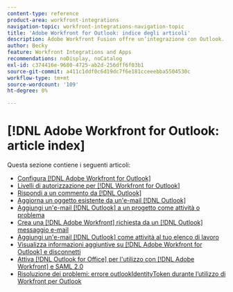 ```yaml
---
content-type: reference
product-area: workfront-integrations
navigation-topic: workfront-integrations-navigation-topic
title: 'Adobe Workfront for Outlook: indice degli articoli'
description: Adobe Workfront Fusion offre un’integrazione con Outlook. Questo articolo contiene collegamenti alle istruzioni per l’installazione e la configurazione di queste integrazioni, nonché su come utilizzarle nel lavoro quotidiano.
author: Becky
feature: Workfront Integrations and Apps
recommendations: noDisplay, noCatalog
exl-id: c374416e-9680-4725-ab2d-256dff6f03b1
source-git-commit: a411c1ddf0c6d19dc7f6e181cceeebba5504530c
workflow-type: tm+mt
source-wordcount: '109'
ht-degree: 0%

---
```


# [!DNL Adobe Workfront for Outlook: article index]

<!-- Audited: 5/2025 -->

Questa sezione contiene i seguenti articoli:

* [Configura [!DNL Adobe Workfront for Outlook]](../../workfront-integrations-and-apps/using-workfront-with-outlook/set-up-workfront-for-outlook.md)
* [Livelli di autorizzazione per  [!DNL Workfront for Outlook]](../../workfront-integrations-and-apps/using-workfront-with-outlook/permissions-in-workfront-for-outlook.md)
* [Rispondi a un commento da [!DNL Outlook]](../../workfront-integrations-and-apps/using-workfront-with-outlook/reply-to-a-comment-from-outlook.md)
* [Aggiorna un oggetto esistente da un&#39;e-mail [!DNL Outlook] ](../../workfront-integrations-and-apps/using-workfront-with-outlook/update-an-existing-object-from-an-outlook-email.md)
* [Aggiungi un&#39;e-mail  [!DNL Outlook]  a un progetto come attività o problema](../../workfront-integrations-and-apps/using-workfront-with-outlook/add-outlook-email-to-project-as-task-or-issue.md)
* [Crea una  [!DNL Adobe Workfront] richiesta da un [!DNL Outlook] messaggio e-mail](../../workfront-integrations-and-apps/using-workfront-with-outlook/create-a-wf-request-from-an-outlook-email.md)
* [Aggiungi un&#39;e-mail  [!DNL Outlook]  come attività al tuo elenco di lavoro](../../workfront-integrations-and-apps/using-workfront-with-outlook/add-outlook-email-as-task-to-your-work-list.md)
* [Visualizza informazioni aggiuntive su [!DNL Adobe Workfront for Outlook]  e disconnetti](../../workfront-integrations-and-apps/using-workfront-with-outlook/view-additional-infor-wf-outlook-and-log-out.md)
* [Attiva [!DNL Outlook for Office] per l&#39;utilizzo con [!DNL Adobe Workfront] e SAML 2.0](../../workfront-integrations-and-apps/using-workfront-with-outlook/enable-outlook-for-office-for-use-with-wf-and-saml-2.md)
* [Risoluzione dei problemi: errore outlookIdentityToken durante l’utilizzo di Workfront per Outlook](/help/quicksilver/workfront-integrations-and-apps/using-workfront-with-outlook/troubleshooting-outlookidentitytoken-error.md)
